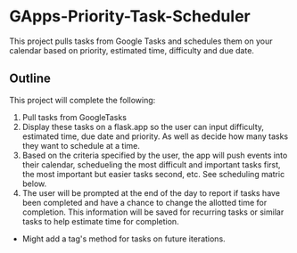# GApps-Priority-Task-Scheduler
This project pulls tasks from Google Tasks and schedules them on your calendar based on priority, estimated time, difficulty and due date.

## Outline
This project will complete the following:
1. Pull tasks from GoogleTasks
2. Display these tasks on a flask.app so the user can input difficulty, estimated time, due date and priority. As well as decide how many tasks they want to schedule at a time.
3. Based on the criteria specified by the user, the app will push events into their calendar, schedueling the most difficult and important tasks first, the most important but easier tasks second, etc. See scheduling matric below.
4. The user will be prompted at the end of the day to report if tasks have been completed and have a chance to change the allotted time for completion. This information will be saved for recurring tasks or similar tasks to help estimate time for completion.
  - Might add a tag's method for tasks on future iterations.
